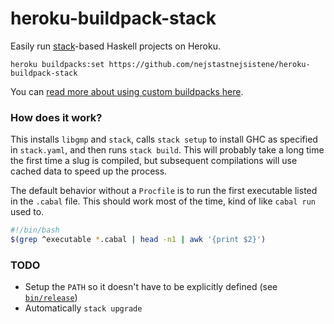 # heroku-buildpack-stack

Easily run [stack](https://www.stackage.org/)-based Haskell projects on Heroku.

```
heroku buildpacks:set https://github.com/nejstastnejsistene/heroku-buildpack-stack
```

You can [read more about using custom buildpacks here](https://devcenter.heroku.com/articles/third-party-buildpacks#using-a-custom-buildpack).

### How does it work?

This installs `libgmp` and `stack`, calls `stack setup` to install GHC as specified in `stack.yaml`, and then runs `stack build`. This will probably take a long time the first time a slug is compiled, but subsequent compilations will use cached data to speed up the process.

The default behavior without a `Procfile` is to run the first executable listed in the `.cabal` file. This should work most of the time, kind of like `cabal run` used to.
```bash
#!/bin/bash
$(grep ^executable *.cabal | head -n1 | awk '{print $2}')
```

### TODO

* Setup the `PATH` so it doesn't have to be explicitly defined (see [`bin/release`](bin/release))
* Automatically `stack upgrade`
